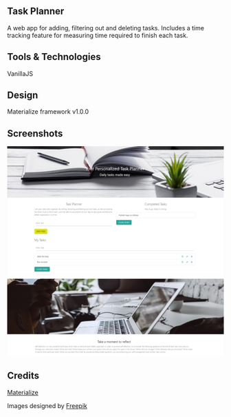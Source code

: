 ## Task Planner

A web app for adding, filtering out and deleting tasks. Includes a time tracking feature for measuring time required to finish each task.

## Tools & Technologies

VanillaJS

## Design

Materialize framework v1.0.0

## Screenshots

<img src="images/ttop.PNG">
<img src="images/bbottom.PNG">

## Credits

[Materialize](https://materializecss.com/)

Images designed by [Freepik](https://www.freepik.com/)
